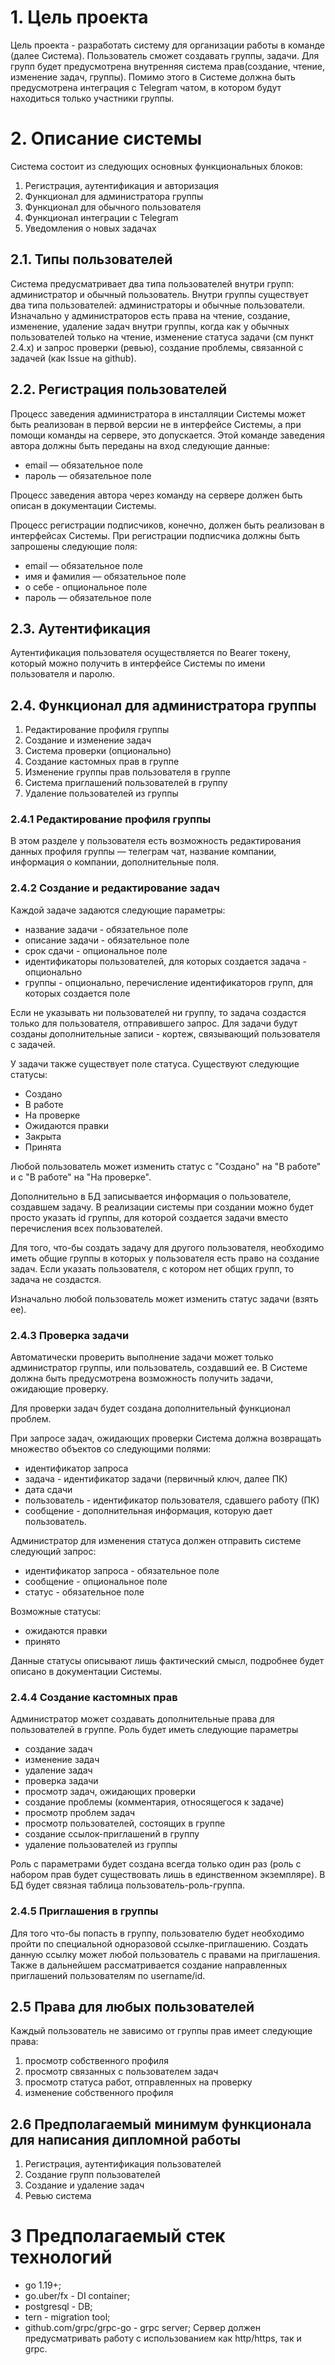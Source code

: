 # 1. Цель проекта

Цель проекта - разработать систему для организации работы в команде (далее Система). Пользователь сможет создавать
группы, задачи. Для групп будет предусмотрена внутренняя система прав(создание, чтение, изменение задач, группы).
Помимо этого в Системе должна быть предусмотрена интеграция с Telegram чатом, в котором будут находиться только участники группы.


# 2. Описание системы

Система состоит из следующих основных функциональных блоков:
1. Регистрация, аутентификация и авторизация
2. Функционал для администратора группы
3. Функционал для обычного пользователя
4. Функционал интеграции с Telegram
5. Уведомления о новых задачах


## 2.1. Типы пользователей

Система предусматривает два типа пользователей внутри групп: администратор и обычный пользователь.
Внутри группы существует два типа пользователей: администраторы и обычные пользователи. Изначально у администраторов
есть права на чтение, создание, изменение, удаление задач внутри группы, когда как у обычных пользователей
только на чтение, изменение статуса задачи (см пункт 2.4.х) и запрос проверки (ревью), создание проблемы, связанной с задачей
(как Issue на github).


## 2.2. Регистрация пользователей

Процесс заведения администратора в инсталляции Системы может быть реализован
в первой версии не в интерфейсе Системы, а при помощи команды на сервере,
это допускается. Этой команде заведения автора должны быть переданы на вход
следующие данные:

* email — обязательное поле
* пароль — обязательное поле

Процесс заведения автора через команду на сервере должен быть описан в
документации Системы.

Процесс регистрации подписчиков, конечно, должен быть реализован в
интерфейсах Системы. При регистрации подписчика должны быть запрошены
следующие поля:

* email — обязательное поле
* имя и фамилия — обязательное поле
* о себе - опциональное поле
* пароль — обязательное поле


## 2.3. Аутентификация

Аутентификация пользователя осуществляется по Bearer токену, который можно получить в интерфейсе Системы по имени пользователя и
паролю.


## 2.4. Функционал для администратора группы

1. Редактирование профиля группы
2. Создание и изменение задач
3. Система проверки (опционально)
4. Создание кастомных прав в группе
5. Изменение группы прав пользователя в группе
6. Система приглашений пользователей в группу
7. Удаление пользователей из группы


### 2.4.1 Редактирование профиля группы

В этом разделе у пользователя есть возможность редактирования данных профиля группы — телеграм чат, название компании,
информация о компании, дополнительные поля.


### 2.4.2 Создание и редактирование задач

Каждой задаче задаются следующие параметры:
* название задачи - обязательное поле
* описание задачи - обязательное поле
* срок сдачи - опциональное поле
* идентификаторы пользователей, для которых создается задача - опционально
* группы - опционально, перечисление идентификаторов групп, для которых создается поле

Если не указывать ни пользователей ни группу, то задача создастся только для пользователя, отправившего запрос.
Для задачи будут созданы дополнительные записи - кортеж, связывающий пользователя с задачей.

У задачи также существует поле статуса. Существуют следующие статусы:
* Создано
* В работе
* На проверке
* Ожидаются правки
* Закрыта
* Принята

Любой пользователь может изменить статус с "Создано" на "В работе" и с "В работе" на "На проверке".

Дополнительно в БД записывается информация о пользователе, создавшем задачу. В реализации системы при создании можно
будет просто указать id группы, для которой создается задачи вместо перечисления всех пользователей.

Для того, что-бы создать задачу для другого пользователя, необходимо иметь общие группы в которых у пользователя
есть право на создание задач. Если указать пользователя, с котором нет общих групп, то задача не создастся.

Изначально любой пользователь может изменить статус задачи (взять ее).


### 2.4.3 Проверка задачи

Автоматически проверить выполнение задачи может только администратор группы, или пользователь, создавший ее.
В Системе должна быть предусмотрена возможность получить задачи, ожидающие проверку.

Для проверки задач будет создана дополнительный функционал проблем.

При запросе задач, ожидающих проверки Система должна возвращать множество объектов со следующими полями:
* идентификатор запроса
* задача - идентификатор задачи (первичный ключ, далее ПК)
* дата сдачи
* пользователь - идентификатор пользователя, сдавшего работу (ПК)
* сообщение - дополнительная информация, которую дает пользователь.

Администратор для изменения статуса должен отправить системе следующий запрос:
* идентификатор запроса - обязательное поле
* сообщение - опциональное поле
* статус - обязательное поле

Возможные статусы:
* ожидаются правки
* принято

Данные статусы описывают лишь фактический смысл, подробнее будет описано в документации Системы.


### 2.4.4 Создание кастомных прав

Администратор может создавать дополнительные права для пользователей в группе.
Роль будет иметь следующие параметры
* создание задач
* изменение задач
* удаление задач
* проверка задачи
* просмотр задач, ожидающих проверки
* создание проблемы (комментария, относящегося к задаче)
* просмотр проблем задач
* просмотр пользователей, состоящих в группе
* создание ссылок-приглашений в группу
* удаление пользователей из группы

Роль с параметрами будет создана всегда только один раз (роль с набором прав будет существовать лишь в единственном экземпляре).
В БД будет связная таблица пользователь-роль-группа.


### 2.4.5 Приглашения в группы

Для того что-бы попасть в группу, пользователю будет необходимо пройти по специальной одноразовой ссылке-приглашению.
Создать данную ссылку может любой пользователь с правами на приглашения.
Также в дальнейшем рассматривается создание направленных приглашений пользователям по username/id.


## 2.5 Права для любых пользователей

Каждый пользователь не зависимо от группы прав имеет следующие права:
1. просмотр собственного профиля
2. просмотр связанных с пользователем задач
3. просмотр статуса работ, отправленных на проверку
4. изменение собственного профиля


## 2.6 Предполагаемый минимум функционала для написания дипломной работы

1. Регистрация, аутентификация пользователей
2. Создание групп пользователей
3. Создание и удаление задач
4. Ревью система

# 3 Предполагаемый стек технологий

- go 1.19+;
- go.uber/fx - DI container;
- postgresql - DB;
- tern - migration tool;
- github.com/grpc/grpc-go - grpc server;
Сервер должен предусматривать работу с использованием как http/https, так и grpc.